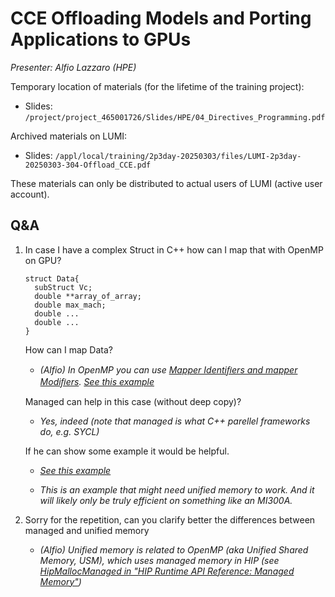 # CCE Offloading Models and Porting Applications to GPUs

*Presenter: Alfio Lazzaro (HPE)*

<!--
Course materials will be provided during and after the course.
-->

Temporary location of materials (for the lifetime of the training project):

-   Slides: `/project/project_465001726/Slides/HPE/04_Directives_Programming.pdf`

Archived materials on LUMI:

-   Slides: `/appl/local/training/2p3day-20250303/files/LUMI-2p3day-20250303-304-Offload_CCE.pdf`

<!--
-   Recording: `/appl/local/training/2p3day-20250303/recordings/304-Offload_CCE.mp4`
-->

These materials can only be distributed to actual users of LUMI (active user account).


## Q&A

1.  In case I have a complex Struct in C++ how can I map that with OpenMP on GPU?
    ```
    struct Data{
      subStruct Vc; 
      double **array_of_array;
      double max_mach;
      double ... 
      double ...
    }
    ```
    How can I map Data? 

    -   *(Alfio) In OpenMP you can use [Mapper Identiﬁers and mapper Modiﬁers](https://www.openmp.org/spec-html/5.2/openmpsu61.html). [See this example](https://passlab.github.io/Examples/contents/Chap_devices/9_declare_mapper_Directive.html)*

    Managed can help in this case (without deep copy)? 

    -   *Yes, indeed (note that managed is what C++ parellel frameworks do, e.g. SYCL)*
  
    If he can show some example it would be helpful. 

    -   *[See this example](https://passlab.github.io/Examples/contents/Chap_devices/9_declare_mapper_Directive.html)*

    -   *This is an example that might need unified memory to work. And it will likely only be truly efficient on something like an MI300A.*


2.  Sorry for the repetition, can you clarify better the differences between managed and unified memory

    -   *(Alfio) Unified memory is related to OpenMP (aka Unified Shared Memory, USM), which uses managed memory in HIP (see [HipMallocManaged in "HIP Runtime API Reference: Managed Memory"](https://rocm.docs.amd.com/projects/HIP/en/latest/doxygen/html/group___memory_m.html#gaadf4780d920bb6f5cc755880740ef7dc))*

